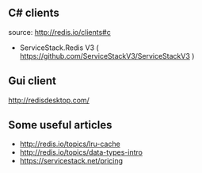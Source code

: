 C# clients
----------
source: http://redis.io/clients#c
* ServiceStack.Redis V3 ( https://github.com/ServiceStackV3/ServiceStackV3 )


Gui client
----------
http://redisdesktop.com/

Some useful articles
---------------------
* http://redis.io/topics/lru-cache
* http://redis.io/topics/data-types-intro
* https://servicestack.net/pricing


